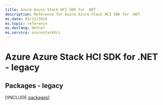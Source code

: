 ```yaml
---
title: Azure Azure Stack HCI SDK for .NET
description: Reference for Azure Azure Stack HCI SDK for .NET
ms.date: 03/12/2024
ms.topic: reference
ms.devlang: dotnet
ms.service: azurestackhci
---
```

# Azure Azure Stack HCI SDK for .NET - legacy
## Packages - legacy
[!INCLUDE [packages](azure-stack-hci-index.md)]